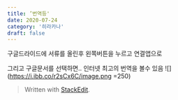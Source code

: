 ```yaml
---
title: ’번역등'
date: 2020-07-24
category: '히라카나'
draft: false
---
```

구글드라이드에 서류를 올린후 왼쪽버튼을 누르고 연결앱으로 

그리고 구글문서를 선택하면.. 인터넷 최고의 번역을 볼수 있음
![](https://i.ibb.co/r2sCx6C/image.png =250)
> Written with [StackEdit](https://stackedit.io/).
<!--stackedit_data:
eyJoaXN0b3J5IjpbLTkwNjM2MjE2MF19
-->